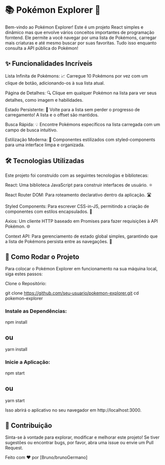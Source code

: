 # 📚 Pokémon Explorer 🚀

Bem-vindo ao Pokémon Explorer! Este é um projeto React simples e dinâmico mas que envolve vários conceitos importantes de programação forntend. Ele permite a você navegar por uma lista de Pokémons, carregar mais criaturas e até mesmo buscar por suas favoritas. Tudo isso enquanto consulta a API pública do Pokémon!

## ✨ Funcionalidades Incríveis
Lista Infinita de Pokémons: 📈 Carregue 10 Pokémons por vez com um clique de botão, adicionando-os à sua lista atual.

Página de Detalhes: 🔍 Clique em qualquer Pokémon na lista para ver seus detalhes, como imagem e habilidades.

Estado Persistente: 🔄 Volte para a lista sem perder o progresso de carregamento! A lista e o offset são mantidos.

Busca Rápida: 💡 Encontre Pokémons específicos na lista carregada com um campo de busca intuitivo.

Estilização Moderna: 💅 Componentes estilizados com styled-components para uma interface limpa e organizada.

## 🛠️ Tecnologias Utilizadas
Este projeto foi construído com as seguintes tecnologias e bibliotecas:

React: Uma biblioteca JavaScript para construir interfaces de usuário. ⚛️

React Router DOM: Para roteamento declarativo dentro da aplicação. 🛣️

Styled Components: Para escrever CSS-in-JS, permitindo a criação de componentes com estilos encapsulados. 🎨

Axios: Um cliente HTTP baseado em Promises para fazer requisições à API Pokémon. 🌐

Context API: Para gerenciamento de estado global simples, garantindo que a lista de Pokémons persista entre as navegações. 🔗

## 🚀 Como Rodar o Projeto
Para colocar o Pokémon Explorer em funcionamento na sua máquina local, siga estes passos:

Clone o Repositório:

git clone https://github.com/seu-usuario/pokemon-explorer.git
cd pokemon-explorer

### Instale as Dependências:

npm install
## ou
yarn install

### Inicie a Aplicação:

npm start
## ou
yarn start

Isso abrirá o aplicativo no seu navegador em http://localhost:3000.

## 💖 Contribuição
Sinta-se à vontade para explorar, modificar e melhorar este projeto! Se tiver sugestões ou encontrar bugs, por favor, abra uma issue ou envie um Pull Request.

Feito com ❤️ por [Bruno/brunoGermano]
